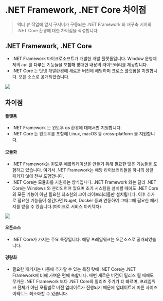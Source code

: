 # .NET Framework, .NET Core 차이점

> 액터 뷰 작업에 앞서 구서버가 구동되는 .NET Framework 와 재구축 서버의 .NET Core 환경에 대한 차이점을 작성합니다.

## .NET Framework, .NET Core
- .NET Framework 마이크로소프트가 개발한 개발 플랫폼입니다. Window 운영체제의 api 를 다루는 기능들을 포함해 방대한 내용의 라이브러리를 제공합니다.
- .NET Core 는 닷넷 개발환경에 새로운 버전에 해당하며 크로스 플랫폼을 지원합니다. 오픈 소스로 공개되었습니다.

![](https://imgstore.nyc3.cdn.digitaloceanspaces.com/differencebetween-c-programming-language/1577251915832.webp)

## 차이점	

#### 플랫폼

- .NET Framework 는 윈도우 os 환경에 대해서만 지원합니다.
- .NET Core 는 윈도우를 포함해 Linux, macOS 등 cross-platform 을 지원합니다.

#### 모듈화

- .NET Framework는 윈도우 애플리케이션을 만들기 위해 필요한 많은 기능들을 포함하고 있습니다. 여기서 .NET Framework는 해당 라이브러리들을 하나의 싱글 패키지 않에 전부 포함합니다.
- .NET Core는 모듈화를 지원하는 방식입니다. .NET Framework 와는 달리 .NET Core는 Windows 와 분리되어져 있으며 초기 시스템을 설치할 때에도 .NET Core의 모든 기능이 아닌 필요한 최소한의 코어 라이브러리들만 설치됩니다. 이후 추가로 필요한 기능들이 생긴다면 Nuget, Docker 등과 연동하여 그때그때 필요한 패키지를 받을 수 있습니다.(마이크로 서비스 아키텍처)


![](https://imgstore.nyc3.cdn.digitaloceanspaces.com/differencebetween-c-programming-language/1577251916843.webp)

#### 오픈소스
- .NET Core가 가지는 주요 특징입니다. 해당 프레임워크는 오픈소스로 공개되었습니다.
 

#### 경량화
- 필요한 패키지는 나중에 추가할 수 있는 특징 탓에 .NET Core는 .NET Framework에 비해 가벼운 편에 속합니다. 매번 새로운 버전이 릴리즈 될 때에도 무거운 .NET Framework 보다 .NET Core의 릴리즈 주기가 더 빠르며, 프레임워크 전체가 아닌 모듈별로 버전 업데이트가 진행되기 때문에 업데이트에 따른 사이즈 이펙트도 최소화할 수 있습니다.
